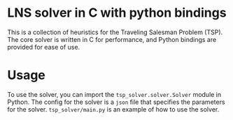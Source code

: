 # LNS solver in C with python bindings

This is a collection of heuristics for the Traveling Salesman Problem (TSP). The core solver is written in C for performance, and Python bindings are provided for ease of use.

# Usage
To use the solver, you can import the `tsp_solver.solver.Solver` module in Python. The config for the solver is a `json` file that specifies the parameters for the solver. `tsp_solver/main.py` is an example of how to use the solver. 
